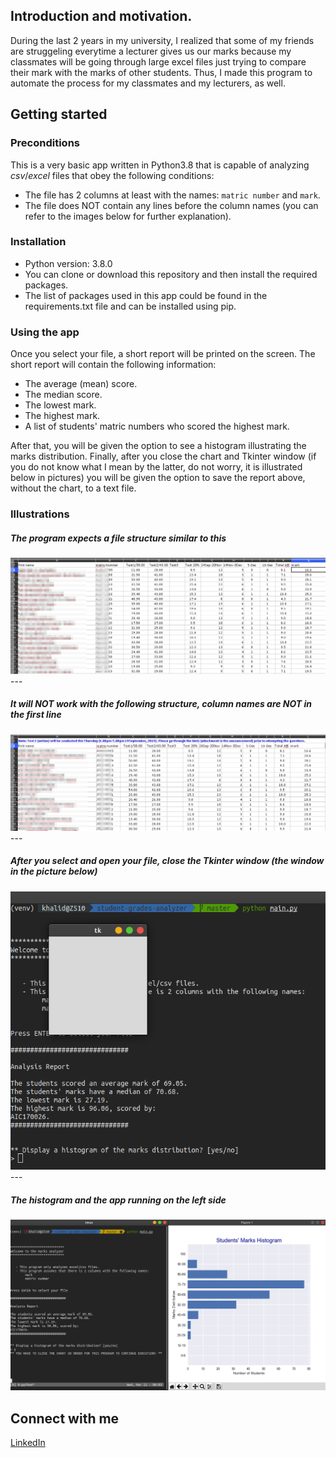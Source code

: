 ## Introduction and motivation.

During the last 2 years in my university, I realized that some of my friends are struggeling everytime a lecturer gives us our marks 
because my classmates will be going through large excel files just trying to 
compare their mark with the marks of
other students. Thus, I made this program to automate the process for my
classmates and my lecturers, as well.

## Getting started

### Preconditions
This is a very basic app written in Python3.8 that is capable of analyzing 
*csv*/*excel* files that obey the following conditions:
- The file has 2 columns at least with the names: `matric number` and `mark`.
- The file does NOT contain any lines before the column names (you can refer
  to the images below for further explanation).

### Installation
- Python version: 3.8.0
- You can clone or download this repository and then install the required
packages.
- The list of packages used in this app could be found in the requirements.txt
file and can be installed using pip.

### Using the app
Once you select your file, a short report will be printed on the screen.
The short report will contain the following information:
- The average (mean) score.
- The median score.
- The lowest mark.
- The highest mark.
- A list of students' matric numbers who scored the highest mark.

After that, you will be given the option to see a histogram illustrating the
marks distribution. Finally, after you close the chart and Tkinter window (if 
you do not know what I mean by the latter, do not worry, it is illustrated
below in pictures) you will be given the option to save the report above,
without the chart, to a text file.

### Illustrations

##### The program expects a file structure similar to this
<img src="images/works.png">
---

##### It will NOT work with the following structure, _column names are NOT in the first line_
<img src="images/doesnt-work.png">
---

##### After you select and open your file, close the Tkinter window (the window in the picture below)
<img src="images/tk-window.png">
---

##### The histogram and the app running on the left side
<img src="images/hist.png">

## Connect with me
[LinkedIn](https://www.linkedin.com/in/khalidhamad/)
